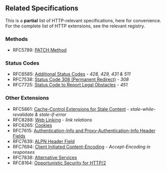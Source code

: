 
## Related Specifications

This is a **partial** list of HTTP-relevant specifications, here for convenience. For the complete
list of HTTP extensions, see the relevant registry.


### Methods 

* RFC5789: [PATCH Method](/specs/rfc5789.html)

### Status Codes

* RFC6585: [Additional Status Codes](/specs/rfc6585.html) - *428, 429, 431 & 511* 
* RFC7538: [Status Code 308 (Permanent Redirect)](/specs/rfc7538.html) - *308*
* RFC7725: [Status Code to Report Legal Obstacles](/specs/rfc7725.html) - *451*

### Other Extensions

* RFC5861: [Cache-Control Extensions for Stale Content](/specs/rfc5861.html) - *stale-while-revalidate & stale-if-error*
* RFC8288: [Web Linking](/specs/rfc8288.html) - *link relations*
* RFC6265: [Cookies](/specs/rfc6265.html)
* RFC7615: [Authentication-Info and Proxy-Authentication-Info Header Fields](/specs/rfc7615.html)
* RFC7639: [ALPN Header Field](/specs/rfc7639.html)
* RFC7694: [Client Initiated Content-Encoding](/specs/rfc7694.html) - *Accept-Encoding in responses*
* RFC7838: [Alternative Services](/specs/rfc7838.html)
* RFC8164: [Opportunistic Security for HTTP/2](/specs/rfc8164.html)